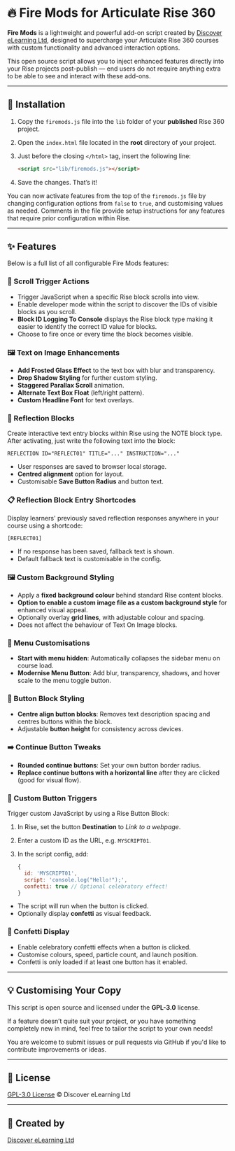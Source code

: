 # 🔥 Fire Mods for Articulate Rise 360

**Fire Mods** is a lightweight and powerful add-on script created by [Discover eLearning Ltd](https://discoverelearning.com), designed to supercharge your Articulate Rise 360 courses with custom functionality and advanced interaction options.

This open source script allows you to inject enhanced features directly into your Rise projects post-publish — end users do not require anything extra to be able to see and interact with these add-ons.

---

## 🚀 Installation

1. Copy the `firemods.js` file into the `lib` folder of your **published** Rise 360 project.
2. Open the `index.html` file located in the **root** directory of your project.
3. Just before the closing `</html>` tag, insert the following line:

    ```html
    <script src="lib/firemods.js"></script>
    ```

4. Save the changes. That’s it!

You can now activate features from the top of the `firemods.js` file by changing configuration options from `false` to `true`, and customising values as needed. Comments in the file provide setup instructions for any features that require prior configuration within Rise.

---

## ✨ Features

Below is a full list of all configurable Fire Mods features:

### 📜 Scroll Trigger Actions

- Trigger JavaScript when a specific Rise block scrolls into view.
- Enable developer mode within the script to discover the IDs of visible blocks as you scroll.
- **Block ID Logging To Console** displays the Rise block type making it easier to identify the correct ID value for blocks.
- Choose to fire once or every time the block becomes visible.

### 🖼️ Text on Image Enhancements

- **Add Frosted Glass Effect** to the text box with blur and transparency.
- **Drop Shadow Styling** for further custom styling.
- **Staggered Parallax Scroll** animation.
- **Alternate Text Box Float** (left/right pattern).
- **Custom Headline Font** for text overlays.

### 📝 Reflection Blocks

Create interactive text entry blocks within Rise using the NOTE block type. 
After activating, just write the following text into the block:

```text
REFLECTION ID="REFLECT01" TITLE="..." INSTRUCTION="..."
```

- User responses are saved to browser local storage.
- **Centred alignment** option for layout.
- Customisable **Save Button Radius** and button text.

### 📋 Reflection Block Entry Shortcodes

Display learners' previously saved reflection responses anywhere in your course using a shortcode:

```text
[REFLECT01]
```

- If no response has been saved, fallback text is shown.
- Default fallback text is customisable in the config.

### 🖼️ Custom Background Styling

- Apply a **fixed background colour** behind standard Rise content blocks.
- **Option to enable a custom image file as a custom background style** for enhanced visual appeal.
- Optionally overlay **grid lines**, with adjustable colour and spacing.
- Does not affect the behaviour of Text On Image blocks.

### 📖 Menu Customisations

- **Start with menu hidden**: Automatically collapses the sidebar menu on course load.
- **Modernise Menu Button**: Add blur, transparency, shadows, and hover scale to the menu toggle button.

### 🔘 Button Block Styling

- **Centre align button blocks**: Removes text description spacing and centres buttons within the block.
- Adjustable **button height** for consistency across devices.

### ➡️ Continue Button Tweaks

- **Rounded continue buttons**: Set your own button border radius.
- **Replace continue buttons with a horizontal line** after they are clicked (good for visual flow).

### 🔲 Custom Button Triggers

Trigger custom JavaScript by using a Rise Button Block:

1. In Rise, set the button **Destination** to *Link to a webpage*.
2. Enter a custom ID as the URL, e.g. `MYSCRIPT01`.
3. In the script config, add:

    ```js
    {
      id: 'MYSCRIPT01',
      script: 'console.log("Hello!");',
      confetti: true // Optional celebratory effect!
    }
    ```

- The script will run when the button is clicked.
- Optionally display **confetti** as visual feedback.

### 🎉 Confetti Display

- Enable celebratory confetti effects when a button is clicked.
- Customise colours, speed, particle count, and launch position.
- Confetti is only loaded if at least one button has it enabled.

---

## 💡 Customising Your Copy

This script is open source and licensed under the **GPL-3.0** license.

If a feature doesn’t quite suit your project, or you have something completely new in mind, feel free to tailor the script to your own needs!

You are welcome to submit issues or pull requests via GitHub if you'd like to contribute improvements or ideas.

---

## 📜 License

[GPL-3.0 License](https://www.gnu.org/licenses/gpl-3.0.en.html)
© Discover eLearning Ltd

---

## 👋 Created by

[Discover eLearning Ltd](https://discoverelearning.com)  
